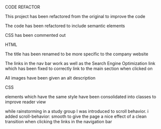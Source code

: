 CODE REFACTOR


This project has been refactored from the original to improve the code

The code has been refactored to include semantic elements 

CSS has been commented out


HTML

The title has been renamed to be more specific to the company website

The links in the nav bar work as well as the Search Engine Optimization link which has been fixed to correctly link to the main section when clicked on

All images have been given an alt description


CSS

elements which have the same style have been consolidated into classes to improve reader view 

while rainstorming in a study group I was introduced to scroll behavior. i added scroll-behavior: smooth to give the page a nice effect of a clean transition when clicking the links in the navigation bar




